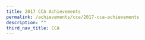 ```yaml
---
title: 2017 CCA Achievements
permalink: /achievements/cca/2017-cca-achievements
description: ""
third_nav_title: CCA
---
```

